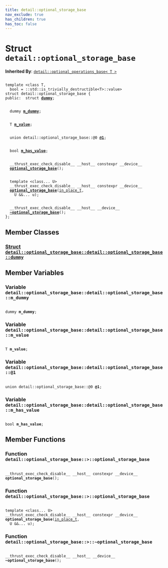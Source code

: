 ```yaml
---
title: detail::optional_storage_base
nav_exclude: true
has_children: true
has_toc: false
---
```


# Struct `detail::optional_storage_base`

**Inherited By**:
[`detail::optional_operations_base< T >`](/thrust/api/classes/structdetail_1_1optional__operations__base.html)

<code class="doxybook">
<span>template &lt;class T,</span>
<span>&nbsp;&nbsp;bool = ::std::is&#95;trivially&#95;destructible&lt;T&gt;::value&gt;</span>
<span>struct detail::optional&#95;storage&#95;base {</span>
<span>public:</span><span>&nbsp;&nbsp;struct <b><a href="/thrust/api/classes/structdetail_1_1optional__storage__base_1_1dummy.html">dummy</a></b>;</span>
<br>
<span>&nbsp;&nbsp;dummy <b><a href="/thrust/api/classes/structdetail_1_1optional__storage__base.html#variable-m_dummy">m&#95;dummy</a></b>;</span>
<br>
<span>&nbsp;&nbsp;T <b><a href="/thrust/api/classes/structdetail_1_1optional__storage__base.html#variable-m_value">m&#95;value</a></b>;</span>
<br>
<span>&nbsp;&nbsp;union detail::optional_storage_base::@0 <b><a href="/thrust/api/classes/structdetail_1_1optional__storage__base.html#variable-@1">@1</a></b>;</span>
<br>
<span>&nbsp;&nbsp;bool <b><a href="/thrust/api/classes/structdetail_1_1optional__storage__base.html#variable-m_has_value">m&#95;has&#95;value</a></b>;</span>
<br>
<span>&nbsp;&nbsp;__thrust_exec_check_disable__ __host__ constexpr __device__ </span><span>&nbsp;&nbsp;<b><a href="/thrust/api/classes/structdetail_1_1optional__storage__base.html#function-optional_storage_base">optional&#95;storage&#95;base</a></b>();</span>
<br>
<span>&nbsp;&nbsp;template &lt;class... U&gt;</span>
<span>&nbsp;&nbsp;__thrust_exec_check_disable__ __host__ constexpr __device__ </span><span>&nbsp;&nbsp;<b><a href="/thrust/api/classes/structdetail_1_1optional__storage__base.html#function-optional_storage_base">optional&#95;storage&#95;base</a></b>(<a href="/thrust/api/classes/structin__place__t.html">in_place_t</a>,</span>
<span>&nbsp;&nbsp;&nbsp;&nbsp;U &&... u);</span>
<br>
<span>&nbsp;&nbsp;__thrust_exec_check_disable__ __host__ __device__ </span><span>&nbsp;&nbsp;<b><a href="/thrust/api/classes/structdetail_1_1optional__storage__base.html#function-~optional_storage_base">~optional&#95;storage&#95;base</a></b>();</span>
<span>};</span>
</code>

## Member Classes

<h3 id="struct-detail::optional_storage_base::dummy">
<a href="/thrust/api/classes/structdetail_1_1optional__storage__base_1_1dummy.html">Struct <code>detail::optional&#95;storage&#95;base::detail::optional&#95;storage&#95;base::dummy</code>
</a>
</h3>


## Member Variables

<h3 id="variable-m_dummy">
Variable <code>detail::optional&#95;storage&#95;base::detail::optional&#95;storage&#95;base::m&#95;dummy</code>
</h3>

<code class="doxybook">
<span>dummy <b>m_dummy</b>;</span></code>
<h3 id="variable-m_value">
Variable <code>detail::optional&#95;storage&#95;base::detail::optional&#95;storage&#95;base::m&#95;value</code>
</h3>

<code class="doxybook">
<span>T <b>m_value</b>;</span></code>
<h3 id="variable-@1">
Variable <code>detail::optional&#95;storage&#95;base::detail::optional&#95;storage&#95;base::@1</code>
</h3>

<code class="doxybook">
<span>union detail::optional_storage_base::@0 <b>@1</b>;</span></code>
<h3 id="variable-m_has_value">
Variable <code>detail::optional&#95;storage&#95;base::detail::optional&#95;storage&#95;base::m&#95;has&#95;value</code>
</h3>

<code class="doxybook">
<span>bool <b>m_has_value</b>;</span></code>

## Member Functions

<h3 id="function-optional_storage_base">
Function <code>detail::optional&#95;storage&#95;base::&gt;::optional&#95;storage&#95;base</code>
</h3>

<code class="doxybook">
<span>__thrust_exec_check_disable__ __host__ constexpr __device__ </span><span><b>optional_storage_base</b>();</span></code>
<h3 id="function-optional_storage_base">
Function <code>detail::optional&#95;storage&#95;base::&gt;::optional&#95;storage&#95;base</code>
</h3>

<code class="doxybook">
<span>template &lt;class... U&gt;</span>
<span>__thrust_exec_check_disable__ __host__ constexpr __device__ </span><span><b>optional_storage_base</b>(<a href="/thrust/api/classes/structin__place__t.html">in_place_t</a>,</span>
<span>&nbsp;&nbsp;U &&... u);</span></code>
<h3 id="function-~optional_storage_base">
Function <code>detail::optional&#95;storage&#95;base::&gt;::~optional&#95;storage&#95;base</code>
</h3>

<code class="doxybook">
<span>__thrust_exec_check_disable__ __host__ __device__ </span><span><b>~optional_storage_base</b>();</span></code>

